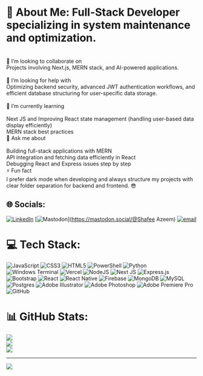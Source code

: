 # 💫 About Me: Full-Stack Developer specializing in system maintenance and optimization.<br>
<br>👯 I’m looking to collaborate on<br>Projects involving Next.js, MERN stack, and AI-powered applications.<br><br>🤝 I’m looking for help with<br>Optimizing backend security, advanced JWT authentication workflows, and efficient database structuring for user-specific data storage.<br><br>🌱 I’m currently learning<br><br>Next JS and Improving React state management (handling user-based data display efficiently)<br>MERN stack best practices<br>💬 Ask me about<br><br>Building full-stack applications with MERN<br>API integration and fetching data efficiently in React<br>Debugging React and Express issues step by step<br>⚡ Fun fact<br>I prefer dark mode when developing and always structure my projects with clear folder separation for backend and frontend. 😎


## 🌐 Socials:
[![LinkedIn](https://img.shields.io/badge/LinkedIn-%230077B5.svg?logo=linkedin&logoColor=white)](https://linkedin.com/in/shafee-azeem) [![Mastodon](https://img.shields.io/badge/-MASTODON-%232B90D9?logo=mastodon&logoColor=white)](https://mastodon.social/@Shafee Azeem) [![email](https://img.shields.io/badge/Email-D14836?logo=gmail&logoColor=white)](mailto:shafeeazeemag@gmail.com) 

# 💻 Tech Stack:
![JavaScript](https://img.shields.io/badge/javascript-%23323330.svg?style=for-the-badge&logo=javascript&logoColor=%23F7DF1E) ![CSS3](https://img.shields.io/badge/css3-%231572B6.svg?style=for-the-badge&logo=css3&logoColor=white) ![HTML5](https://img.shields.io/badge/html5-%23E34F26.svg?style=for-the-badge&logo=html5&logoColor=white) ![PowerShell](https://img.shields.io/badge/PowerShell-%235391FE.svg?style=for-the-badge&logo=powershell&logoColor=white) ![Python](https://img.shields.io/badge/python-3670A0?style=for-the-badge&logo=python&logoColor=ffdd54) ![Windows Terminal](https://img.shields.io/badge/Windows%20Terminal-%234D4D4D.svg?style=for-the-badge&logo=windows-terminal&logoColor=white) ![Vercel](https://img.shields.io/badge/vercel-%23000000.svg?style=for-the-badge&logo=vercel&logoColor=white) ![NodeJS](https://img.shields.io/badge/node.js-6DA55F?style=for-the-badge&logo=node.js&logoColor=white) ![Next JS](https://img.shields.io/badge/Next-black?style=for-the-badge&logo=next.js&logoColor=white) ![Express.js](https://img.shields.io/badge/express.js-%23404d59.svg?style=for-the-badge&logo=express&logoColor=%2361DAFB) ![Bootstrap](https://img.shields.io/badge/bootstrap-%238511FA.svg?style=for-the-badge&logo=bootstrap&logoColor=white) ![React](https://img.shields.io/badge/react-%2320232a.svg?style=for-the-badge&logo=react&logoColor=%2361DAFB) ![React Native](https://img.shields.io/badge/react_native-%2320232a.svg?style=for-the-badge&logo=react&logoColor=%2361DAFB) ![Firebase](https://img.shields.io/badge/firebase-a08021?style=for-the-badge&logo=firebase&logoColor=ffcd34) ![MongoDB](https://img.shields.io/badge/MongoDB-%234ea94b.svg?style=for-the-badge&logo=mongodb&logoColor=white) ![MySQL](https://img.shields.io/badge/mysql-4479A1.svg?style=for-the-badge&logo=mysql&logoColor=white) ![Postgres](https://img.shields.io/badge/postgres-%23316192.svg?style=for-the-badge&logo=postgresql&logoColor=white) ![Adobe Illustrator](https://img.shields.io/badge/adobe%20illustrator-%23FF9A00.svg?style=for-the-badge&logo=adobe%20illustrator&logoColor=white) ![Adobe Photoshop](https://img.shields.io/badge/adobe%20photoshop-%2331A8FF.svg?style=for-the-badge&logo=adobe%20photoshop&logoColor=white) ![Adobe Premiere Pro](https://img.shields.io/badge/Adobe%20Premiere%20Pro-9999FF.svg?style=for-the-badge&logo=Adobe%20Premiere%20Pro&logoColor=white) ![GitHub](https://img.shields.io/badge/github-%23121011.svg?style=for-the-badge&logo=github&logoColor=white)
# 📊 GitHub Stats:
![](https://github-readme-stats.vercel.app/api?username=shafee-ee&theme=dark&hide_border=false&include_all_commits=true&count_private=false)<br/>
![](https://nirzak-streak-stats.vercel.app/?user=shafee-ee&theme=dark&hide_border=false)<br/>
![](https://github-readme-stats.vercel.app/api/top-langs/?username=shafee-ee&theme=dark&hide_border=false&include_all_commits=true&count_private=false&layout=compact)

---
[![](https://visitcount.itsvg.in/api?id=shafee-ee&icon=0&color=0)](https://visitcount.itsvg.in)

<!-- Proudly created with GPRM ( https://gprm.itsvg.in ) -->
